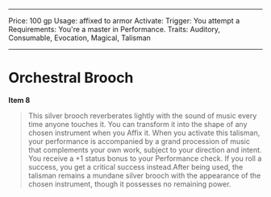 
---
Price: 100 gp
Usage: affixed to armor
Activate: 
Trigger: You attempt a
Requirements: You're a master in Performance.
Traits: Auditory, Consumable, Evocation, Magical, Talisman

---

# Orchestral Brooch

**Item 8**

> This silver brooch reverberates lightly with the sound of music every time anyone touches it. You can transform it into the shape of any chosen instrument when you Affix it. When you activate this talisman, your performance is accompanied by a grand procession of music that complements your own work, subject to your direction and intent. You receive a +1 status bonus to your Performance check. If you roll a success, you get a critical success instead.After being used, the talisman remains a mundane silver brooch with the appearance of the chosen instrument, though it possesses no remaining power.

